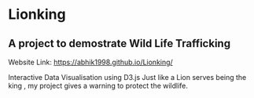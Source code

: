 # Lionking
## A project to demostrate Wild Life Trafficking
Website Link: https://abhik1998.github.io/Lionking/

Interactive Data Visualisation using D3.js
Just like a Lion serves being the king , my project gives a warning to protect the wildlife.
